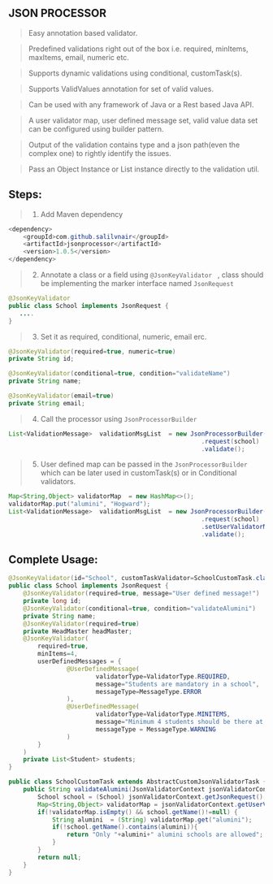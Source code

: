 ## JSON PROCESSOR

> Easy annotation based validator.

> Predefined validations right out of the box i.e. required, minItems, maxItems, email, numeric etc.

> Supports dynamic validations using conditional, customTask(s).

> Supports ValidValues annotation for set of valid values.

> Can be used with any framework of Java or a Rest based Java API.

> A user validator map, user defined message set, valid value data set can be configured using builder pattern.

>  Output of the validation contains type and a json path(even the complex one) to rightly identify the issues.

> Pass an Object Instance or List instance directly to the validation util.

## Steps:
> 1. Add Maven dependency

```java
<dependency>
    <groupId>com.github.salilvnair</groupId>
    <artifactId>jsonprocessor</artifactId>
    <version>1.0.5</version>
</dependency>
```

> 2. Annotate a class or a field using  `@JsonKeyValidator ` , class should be implementing the marker interface named `JsonRequest `
```java
@JsonKeyValidator 
public class School implements JsonRequest {
   ....
}
```

> 3. Set it as required, conditional, numeric, email erc.

```java
@JsonKeyValidator(required=true, numeric=true)
private String id;
```

```java
@JsonKeyValidator(conditional=true, condition="validateName")
private String name;
```

```java
@JsonKeyValidator(email=true)
private String email;
```

> 4. Call the processor using `JsonProcessorBuilder`

```java
List<ValidationMessage>  validationMsgList  = new JsonProcessorBuilder()
                                                     .request(school)
                                                     .validate();
```
> 5. User defined map can be passed in the `JsonProcessorBuilder` which can be later used in customTask(s) or in Conditional validators.
		
```java
Map<String,Object> validatorMap  = new HashMap<>();
validatorMap.put("alumini", "Hogward");
List<ValidationMessage>  validationMsgList  = new JsonProcessorBuilder()
                                                     .request(school)
                                                     .setUserValidatorMap(validatorMap)
                                                     .validate();
```
## Complete Usage:
```java
@JsonKeyValidator(id="School", customTaskValidator=SchoolCustomTask.class)
public class School implements JsonRequest {
	@JsonKeyValidator(required=true, message="User defined message!")
	private long id;
	@JsonKeyValidator(conditional=true, condition="validateAlumini")
	private String name;
	@JsonKeyValidator(required=true)
	private HeadMaster headMaster;
	@JsonKeyValidator(
		required=true,
		minItems=4,	
		userDefinedMessages = {
				@UserDefinedMessage(
						validatorType=ValidatorType.REQUIRED,
						message="Students are mandatory in a school",
						messageType=MessageType.ERROR
				),
				@UserDefinedMessage(
						validatorType=ValidatorType.MINITEMS,
						message="Minimum 4 students should be there at "+JsonKeyValidatorConstant.PATH_PLACEHOLDER,
						messageType = MessageType.WARNING
				)
		}
	)
	private List<Student> students;
}
```
```java
public class SchoolCustomTask extends AbstractCustomJsonValidatorTask {
	public String validateAlumini(JsonValidatorContext jsonValidatorContext) {
		School school = (School) jsonValidatorContext.getJsonRequest();
		Map<String,Object> validatorMap = jsonValidatorContext.getUserValidatorMap();
		if(!validatorMap.isEmpty() && school.getName()!=null) {
			String alumini  = (String) validatorMap.get("alumini");
			if(!school.getName().contains(alumini)){
				return "Only "+alumini+" alumini schools are allowed";
			}
		}
		return null;
	}
}
```
